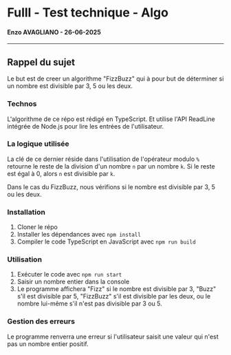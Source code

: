 # Fulll - Test technique - Algo
#### Enzo AVAGLIANO - 26-06-2025
___


## Rappel du sujet
Le but est de creer un algorithme "FizzBuzz" qui à pour but de déterminer si un nombre est divisible par 3, 5 ou les deux.

### Technos
L'algorithme de ce répo est rédigé en TypeScript. Et utilise l'API ReadLine intégrée de Node.js pour lire les entrées de l'utilisateur.


### La logique utilisée
La clé de ce dernier réside dans l'utilisation de l'opérateur modulo `%` retourne le reste de la division d'un nombre `n` par un nombre `k`.
Si le reste est égal à 0, alors `n` est divisible par `k`.

Dans le cas du FizzBuzz, nous vérifions si le nombre est divisible par 3, 5 ou les deux.

### Installation
1. Cloner le répo
2. Installer les dépendances avec `npm install`
3. Compiler le code TypeScript en JavaScript avec `npm run build`

### Utilisation
1. Exécuter le code avec `npm run start`
2. Saisir un nombre entier dans la console
3. Le programme affichera "Fizz" si le nombre est divisible par 3, "Buzz" s'il est divisible par 5, "FizzBuzz" s'il est divisible par les deux, ou le nombre lui-même s'il n'est pas divisible par 3 ou 5.

### Gestion des erreurs
Le programme renverra une erreur si l'utilisateur saisit une valeur qui n'est pas un nombre entier positif.


